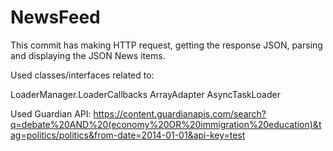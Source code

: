 # NewsFeed
This commit has making HTTP request, getting the response JSON, parsing and displaying the JSON News items.

Used classes/interfaces related to:

LoaderManager.LoaderCallbacks
ArrayAdapter
AsyncTaskLoader

Used Guardian API:
https://content.guardianapis.com/search?q=debate%20AND%20(economy%20OR%20immigration%20education)&tag=politics/politics&from-date=2014-01-01&api-key=test
